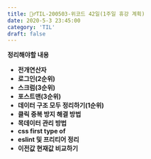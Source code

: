 ```yaml
---
title: 🏃‍♂️TIL-200503-위코드 42일(1주일 휴강 계획)
date: 2020-5-3 23:45:00
category: 'TIL'
draft: false
---
```








**정리해야할 내용**

- **전개연산자**
- **로그인(2순위)**
- **스크럼(3순위)**
- **포스트맨(3순위)**
- **데이터 구조 모두 정리하기(1순위)**
- **클릭 중복 방지 해결 방법**
- **목데이터 관리 방법**
- **css first type of**
- **eslint 및 프리티어 정리**
- **이전값 현재값 비교하기**
